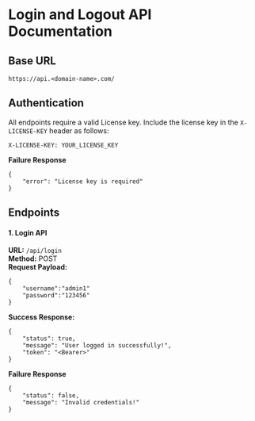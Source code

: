 # Login and Logout API Documentation

## Base URL
```
https://api.<domain-name>.com/
```
## Authentication
All endpoints require a valid License key. Include the license key in the `X-LICENSE-KEY` header as follows:
```
X-LICENSE-KEY: YOUR_LICENSE_KEY
```
**Failure Response**
```
{
    "error": "License key is required"
}
```

## Endpoints
#### 1. Login API
**URL:** `/api/login`\
**Method:** POST\
**Request Payload:**
```
{
    "username":"admin1"
    "password":"123456"
}
```
**Success Response:**
```
{
    "status": true,
    "message": "User logged in successfully!",
    "token": "<Bearer>"
}
```
**Failure Response**
```
{
    "status": false,
    "message": "Invalid credentials!"
}
```
